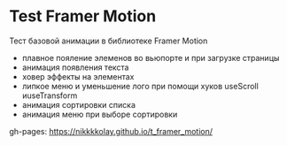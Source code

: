 # Test Framer Motion

Тест базовой анимации в библиотеке Framer Motion

- плавное пояление элеменов во вьюпорте и при загрузке страницы
- анимация появления текста
- ховер эффекты на элементах
- липкое меню и уменьшение лого при помощи хуков useScroll иuseTransform
- анимация сортировки списка 
- анимация меню при выборе сортировки

gh-pages: https://nikkkkolay.github.io/t_framer_motion/